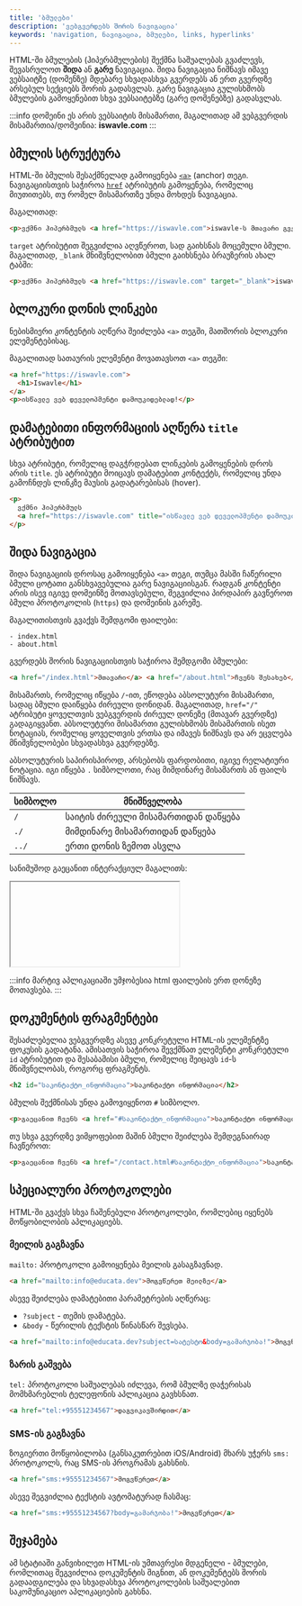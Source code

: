 ```yaml
---
title: 'ბმულები'
description: 'ვებგვერდებს შორის ნავიგაცია'
keywords: 'navigation, ნავიგაცია, ბმულები, links, hyperlinks'
---
```


HTML-ში ბმულების (ჰიპერბმულების) შექმნა საშუალებას გვაძლევს, შევასრულოთ **შიდა** ან **გარე** ნავიგაცია.
შიდა ნავიგაცია ნიშნავს იმავე ვებსაიტზე (დომენზე) მდებარე სხვადასხვა გვერდებს ან ერთ გვერდზე არსებულ სექციებს შორის გადასვლას.
გარე ნავიგაცია გულისხმობს ბმულების გამოყენებით სხვა ვებსაიტებზე (გარე დომენებზე) გადასვლას.

:::info
დომეინი ეს არის ვებსაიტის მისამართი, მაგალითად ამ ვებგვერდის მისამართია/დომეინია: **iswavle.com**
:::

## ბმულის სტრუქტურა

HTML-ში ბმულის შესაქმნელად გამოიყენება [`<a>`](https://developer.mozilla.org/en-US/docs/Web/HTML/Element/a) (anchor) თეგი.
ნავიგაციისთვის საჭიროა [`href`](https://developer.mozilla.org/en-US/docs/Web/HTML/Element/a#href) ატრიბუტის გამოყენება,
რომელიც მიუთითებს, თუ რომელ მისამართზე უნდა მოხდეს ნავიგაცია.

მაგალითად:

```html preview
<p>ვქმნი ჰიპერბმულს <a href="https://iswavle.com">iswavle-ს მთავარი გვერდისთვის</a></p>
```

`target` ატრიბუტით შეგვიძლია აღვწეროთ, სად გაიხსნას მოცემული ბმული. მაგალითად,
`_blank` მნიშვნელობით ბმული გაიხსნება ბრაუზერის ახალ ტაბში:


```html preview
<p>ვქმნი ჰიპერბმულს <a href="https://iswavle.com" target="_blank">iswavle-ს მთავარი გვერდისთვის</a></p>
```

## ბლოკური დონის ლინკები

ნებისმიერი კონტენტის აღწერა შეიძლება `<a>` თეგში, მათშორის ბლოკური ელემენტებისაც.

მაგალითად სათაურის ელემენტი მოვათავსოთ `<a>` თეგში:

```html preview
<a href="https://iswavle.com">
  <h1>Iswavle</h1>
</a>
<p>ისწავლე ვებ დეველოპმენტი დამოუკიდებლად!</p>
```

## დამატებითი ინფორმაციის აღწერა `title` ატრიბუტით

სხვა ატრიბუტი, რომელიც დაგჭრდებათ ლინკების გამოყენების დროს არის `title`. ეს ატრიბუტი მოიცავს
დამატებით კონტექტს, რომელიც უნდა გამოჩნდეს ლინკზე მაუსის გადატარებისას (hover).

```html preview
<p>
  ვქმნი ჰიპერბმულს
  <a href="https://iswavle.com" title="ისწავლე ვებ დეველოპმენტი დამოუკიდებლად!"> iswavle-ს მთავარი გვერდისთვის </a>
</p>
```

## შიდა ნავიგაცია

შიდა ნავიგაციის დროსაც გამოიყენება `<a>` თეგი, თუმცა მასში ჩაწერილი ბმული ცოტათი განსხვავებულია გარე ნავიგაციისგან.
რადგან კონტენტი არის ისევ იგივე დომეინზე მოთავსებული, შეგვიძლია პირდაპირ გავწეროთ ბმული პროტოკოლის (`https`) და დომეინის გარეშე.

მაგალითისთვის გვაქვს შემდგომი ფაილები:

```
- index.html
- about.html
```

გვერდებს შორის ნავიგაციისთვის საჭიროა შემდგომი ბმულები:

```html
<a href="/index.html">მთავარი</a> <a href="/about.html">ჩვენს შესახებ</a>
```

მისამართს, რომელიც იწყება `/`-ით, ეწოდება აბსოლუტური მისამართი, სადაც ბმული დაიწყება ძირეული დონიდან.
მაგალითად, `href="/"` ატრიბუტი ყოველთვის ვებგვერდის ძირეულ დონეზე (მთავარ გვერდზე) გადაგიყვანთ.
აბსოლუტური მისამართი გულისხმობს მისამართის ისეთ ნოტაციას, რომელიც ყოველთვის ერთსა და იმავეს ნიშნავს
და არ ეცვლება მნიშვნელობები სხვადასხვა გვერდებზე.

აბსოლუტურის საპირისპიროდ, არსებობს ფარდობითი, იგივე რელატიური ნოტაცია.
იგი იწყება `.` სიმბოლოთი, რაც მიმდინარე მისამართს ან ფაილს ნიშნავს.

| სიმბოლო | მნიშნველობა                         |
| ------- | ------------------------------------|
| `/`     | საიტის ძირეული მისამართიდან დაწყება |
| `./`    | მიმდინარე მისამართიდან დაწყება      |
| `../`   | ერთი დონის ზემოთ ასვლა              |

სანიმუშოდ გაეცანით ინტერაქციულ მაგალითს:

<iframe data-url="guides/html-css-navigation" data-title="ნავიგაციის მაგალითი" data-height="600"></iframe>


:::info
მარტივ აპლიკაციაში უმჯობესია html ფაილების ერთ დონეზე მოთავსება.
:::

## დოკუმენტის ფრაგმენტები

შესაძლებელია ვებგვერდზე ასევე კონკრეტული HTML-ის ელემენტზე ფოკუსის გადატანა.
ამისათვის საჭიროა შევქმნათ ელემენტი კონკრეტული `id` ატრიბუტით და შესაბამისი ბმული,
რომელიც შეიცავს `id`-ს მნიშვნელობას, როგორც ფრაგმენტს.

```html
<h2 id="საკონტაქტო_ინფორმაცია">საკონტაქტო ინფორმაცია</h2>
```

ბმულის შექმნისას უნდა გამოვიყენოთ `#` სიმბოლო.

```html
<p>გაეცანით ჩვენს <a href="#საკონტაქტო_ინფორმაცია">საკონტაქტო ინფორმაციას</a></p>
```

თუ სხვა გვერდზე ვიმყოფებით მაშინ ბმული შეიძლება შემდეგნაირად ჩავწეროთ:

```html
<p>გაეცანით ჩვენს <a href="/contact.html#საკონტაქტო_ინფორმაცია">საკონტაქტო ინფორმაციას</a></p>
```

## სპეციალური პროტოკოლები

HTML-ში გვაქვს სხვა ჩაშენებული პროტოკოლები, რომლებიც იყენებს მოწყობილობის აპლიკაციებს.

### მეილის გაგზავნა

`mailto:` პროტოკოლი გამოიყენება მეილის გასაგზავნად.

```html preview
<a href="mailto:info@educata.dev">მოგვწერეთ მეილზე</a>
```

ასევე შეიძლება დამატებითი პარამეტრების აღწერაც:

- `?subject` - თემის დამატება.
- `&body` - წერილის ტექსტის წინასწარ შევსება.

```html preview
<a href="mailto:info@educata.dev?subject=სატესტო&body=გამარჯობა!">მოგვწერეთ მეილზე</a>
```

### ზარის გაშვება

`tel:` პროტოკოლი საშუალებას იძლევა, რომ ბმულზე დაჭერისას მომხმარებლის ტელეფონის აპლიკაცია გავხსნათ.

```html preview
<a href="tel:+95551234567">დაგვიკავშირდით</a>
```

### SMS-ის გაგზავნა

ზოგიერთი მოწყობილობა (განსაკუთრებით iOS/Android) მხარს უჭერს `sms:` პროტოკოლს, რაც SMS-ის პროგრამას გახსნის.

```html preview
<a href="sms:+95551234567">მოგვწერეთ</a>
```

ასევე შეგვიძლია ტექსტის ავტომატურად ჩასმაც:

```html preview
<a href="sms:+95551234567?body=გამარჯობა!">მოგვწერეთ</a>
```

## შეჯამება

ამ სტატიაში განვიხილეთ HTML-ის უმთავრესი მდგენელი - ბმულები, რომლითაც შეგვიძლია დოკუმენტის შიგნით,
ან დოკუმენტებს შორის გადაადგილება და სხვადასხვა პროტოკოლების საშუალებით საკომუნიკაციო აპლიკაციების გახსნა.
